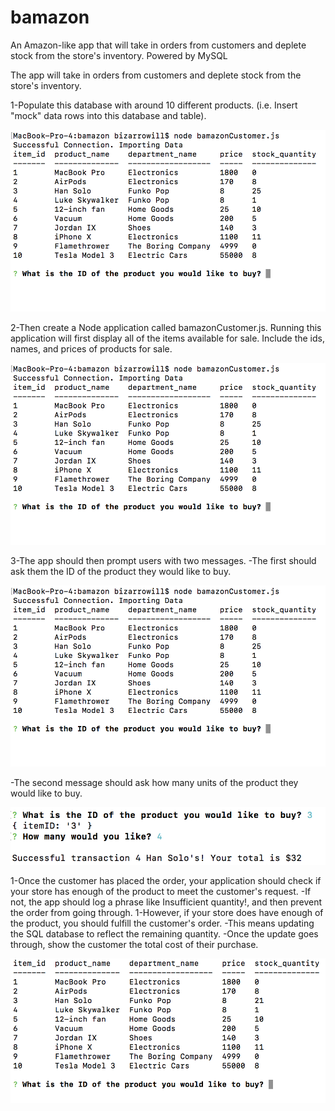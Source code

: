 # bamazon
An Amazon-like app that will take in orders from customers and deplete stock from the store's inventory. Powered by MySQL

The app will take in orders from customers and deplete stock from the store's inventory. 

1-Populate this database with around 10 different products. (i.e. Insert "mock" data rows into this database and table).

![Screenshot](db_firstprompt.png)

2-Then create a Node application called bamazonCustomer.js. Running this application will first display all of the items available for sale. Include the ids, names, and prices of products for sale.

![Screenshot](db_firstprompt.png)

3-The app should then prompt users with two messages.
  -The first should ask them the ID of the product they would like to buy.

![Screenshot](db_firstprompt.png)

-The second message should ask how many units of the product they would like to buy.

![Screenshot](db_transaction.png)

1-Once the customer has placed the order, your application should check if your store has enough of the product to meet the customer's request.
  -If not, the app should log a phrase like Insufficient quantity!, and then prevent the order from going through.
1-However, if your store does have enough of the product, you should fulfill the customer's order.
  -This means updating the SQL database to reflect the remaining quantity.
  -Once the update goes through, show the customer the total cost of their purchase.

![Screenshot](db_updatedtotal.png)